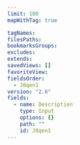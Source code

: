 ```yaml
---
limit: 100
mapWithTag: true

tagNames: 
filesPaths: 
bookmarksGroups: 
excludes: 
extends: 
savedViews: []
favoriteView: 
fieldsOrder:
  - J8qen1
version: "2.6"
fields:
  - name: Description
    type: Input
    options: {}
    path: ""
    id: J8qen1
---
```

